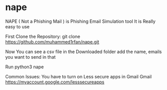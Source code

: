 # nape
NAPE ( Not a Phishing Mail ) is Phishing Email Simulation tool
It is Really easy to use

First Clone the Repository: git clone https://github.com/muhammed1rfan/nape.git

Now You can see a csv file in the Downloaded folder add the name, emails you want to send in that

Run python3 nape

Common Issues:
You have to turn on Less secure apps in Gmail Gmail https://myaccount.google.com/lesssecureapps

